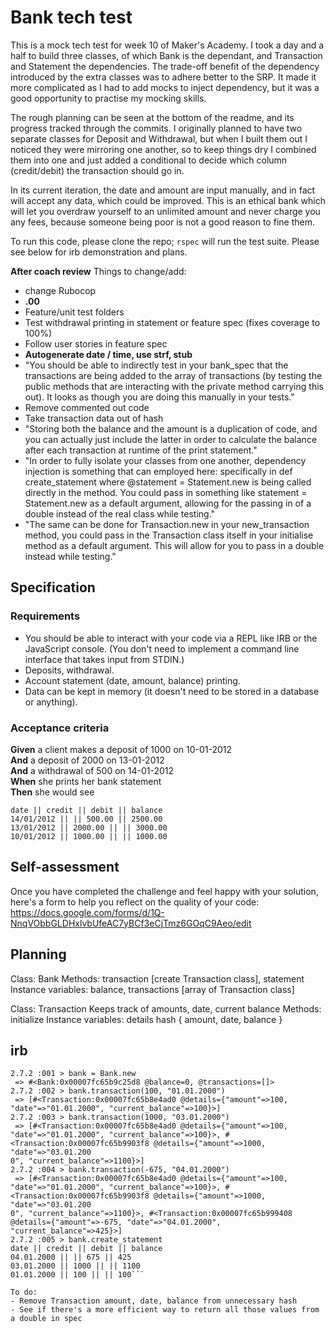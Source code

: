 # Bank tech test

This is a mock tech test for week 10 of Maker's Academy. I took a day and a half to build three classes, of which Bank is the dependant, and Transaction and Statement the dependencies. The trade-off benefit of the dependency introduced by the extra classes was to adhere better to the SRP. It made it more complicated as I had to add mocks to inject dependency, but it was a good opportunity to practise my mocking skills.

The rough planning can be seen at the bottom of the readme, and its progress tracked through the commits. I originally planned to have two separate classes for Deposit and Withdrawal, but when I built them out I noticed they were mirroring one another, so to keep things dry I combined them into one and just added a conditional to decide which column (credit/debit) the transaction should go in.

In its current iteration, the date and amount are input manually, and in fact will accept any data, which could be improved. This is an ethical bank which will let you overdraw yourself to an unlimited amount and never charge you any fees, because someone being poor is not a good reason to fine them.

To run this code, please clone the repo; `rspec` will run the test suite.
Please see below for irb demonstration and plans.

**After coach review**
Things to change/add:
- change Rubocop
- **.00**
- Feature/unit test folders
- Test withdrawal printing in statement or feature spec (fixes coverage to 100%)
- Follow user stories in feature spec
- **Autogenerate date / time, use strf, stub**
- "You should be able to indirectly test in your bank_spec that the transactions are being added to the array of transactions (by testing the public methods that are interacting with the private method carrying this out). It looks as though you are doing this manually in your tests."
- Remove commented out code
- Take transaction data out of hash
- "Storing both the balance and the amount is a duplication of code, and you can actually just include the latter in order to calculate the balance after each transaction at runtime of the print statement."
- "In order to fully isolate your classes from one another, dependency injection is something that can employed here: specifically in def create_statement where @statement = Statement.new is being called directly in the method. You could pass in something like statement = Statement.new as a default argument, allowing for the passing in of a double instead of the real class while testing."
- "The same can be done for Transaction.new in your new_transaction method, you could pass in the Transaction class itself in your initialise method as a default argument. This will allow for you to pass in a double instead while testing."

## Specification

### Requirements

* You should be able to interact with your code via a REPL like IRB or the JavaScript console.  (You don't need to implement a command line interface that takes input from STDIN.)
* Deposits, withdrawal.
* Account statement (date, amount, balance) printing.
* Data can be kept in memory (it doesn't need to be stored in a database or anything).

### Acceptance criteria

**Given** a client makes a deposit of 1000 on 10-01-2012  
**And** a deposit of 2000 on 13-01-2012  
**And** a withdrawal of 500 on 14-01-2012  
**When** she prints her bank statement  
**Then** she would see

```
date || credit || debit || balance
14/01/2012 || || 500.00 || 2500.00
13/01/2012 || 2000.00 || || 3000.00
10/01/2012 || 1000.00 || || 1000.00
```

## Self-assessment

Once you have completed the challenge and feel happy with your solution, here's a form to help you reflect on the quality of your code: https://docs.google.com/forms/d/1Q-NnqVObbGLDHxlvbUfeAC7yBCf3eCjTmz6GOqC9Aeo/edit

## Planning

Class: Bank
Methods: transaction [create Transaction class], statement
Instance variables: balance, transactions [array of Transaction class]

Class: Transaction
Keeps track of amounts, date, current balance
Methods: initialize
Instance variables: details hash { amount, date, balance }

## irb
```$ irb -r "./lib/bank"
2.7.2 :001 > bank = Bank.new
 => #<Bank:0x00007fc65b9c25d8 @balance=0, @transactions=[]>
2.7.2 :002 > bank.transaction(100, "01.01.2000")
 => [#<Transaction:0x00007fc65b8e4ad0 @details={"amount"=>100, "date"=>"01.01.2000", "current_balance"=>100}>]
2.7.2 :003 > bank.transaction(1000, "03.01.2000")
 => [#<Transaction:0x00007fc65b8e4ad0 @details={"amount"=>100, "date"=>"01.01.2000", "current_balance"=>100}>, #<Transaction:0x00007fc65b9903f8 @details={"amount"=>1000, "date"=>"03.01.200
0", "current_balance"=>1100}>]
2.7.2 :004 > bank.transaction(-675, "04.01.2000")
 => [#<Transaction:0x00007fc65b8e4ad0 @details={"amount"=>100, "date"=>"01.01.2000", "current_balance"=>100}>, #<Transaction:0x00007fc65b9903f8 @details={"amount"=>1000, "date"=>"03.01.200
0", "current_balance"=>1100}>, #<Transaction:0x00007fc65b999408 @details={"amount"=>-675, "date"=>"04.01.2000", "current_balance"=>425}>]
2.7.2 :005 > bank.create_statement
date || credit || debit || balance
04.01.2000 || || 675 || 425
03.01.2000 || 1000 || || 1100
01.01.2000 || 100 || || 100```

To do:
- Remove Transaction amount, date, balance from unnecessary hash
- See if there's a more efficient way to return all those values from a double in spec

